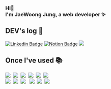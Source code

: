 

### Hi👋 <br> I'm JaeWoong Jung, a web developer ✨
  

## DEV's log 🌱
<a href="https://www.linkedin.com/in/jaewoong-jung-9714261b7/" rel="nofollow"><img src="https://camo.githubusercontent.com/2fb0180f35e7559bb7f50bb06626c123af8be41d6be2561128cf3a8815a52cd8/68747470733a2f2f696d672e736869656c64732e696f2f62616467652f2d4c696e6b6564496e2d626c75653f7374796c653d666c61742d737175617265266c6f676f3d4c696e6b6564696e266c6f676f436f6c6f723d7768697465266c696e6b3d68747470733a2f2f7777772e6c696e6b6564696e2e636f6d2f696e2f2545412542312542342d2545432539442542342d3236373731363134622f" alt="Linkedin Badge" data-canonical-src="https://img.shields.io/badge/-LinkedIn-blue?style=flat-square&amp;logo=Linkedin&amp;logoColor=white&amp;link=https://www.linkedin.com/in/jaewoong-jung-9714261b7/" style="max-width: 100%;"></a>
<a href="https://jjw.oopy.io" rel="nofollow" class=""><img src="https://camo.githubusercontent.com/8b320d88cd68639518cb4d5527c94842e437a2a69d141c1c26bc6db948efe765/68747470733a2f2f696d672e736869656c64732e696f2f62616467652f506f7274666f6c696f2d6666666666663f7374796c653d666c61742d737175617265266c6f676f3d4e6f74696f6e266c6f676f436f6c6f723d626c61636b266c696e6b3d68747470733a2f2f7777772e6e6f74696f6e2e736f2f47656f6e2d4c65652d3061326561643830376563323437393162356637356135643039373466636138" alt="Notion Badge" data-canonical-src="https://img.shields.io/badge/Notion-ffffff?style=flat-square&amp;logo=Notion&amp;logoColor=black&amp;link=https://jjw.oopy.io" style="max-width: 100%;"></a>
<img src="https://img.shields.io/badge/Notion-FFFFFF?style=flat-square&logo=Notion&logoColor=black">

  
## Once I've used 📚
<img src="https://img.shields.io/badge/Java-007396?style=flat-square&logo=Java&logoColor=white"/>&nbsp;
<img src="https://img.shields.io/badge/Spring-6DB33F?style=flat-square&logo=Spring&logoColor=white"/>&nbsp;
<img src="https://img.shields.io/badge/oracle-F80000?style=flat-square&logo=oracle&logoColor=white"/>&nbsp;
<img src="https://img.shields.io/badge/postgresql-4169E1?style=flat-square&logo=postgresql&logoColor=white"/>&nbsp;
<img src="https://img.shields.io/badge/HTML5-E34F26?style=flat-square&logo=HTML5&logoColor=white"/>&nbsp; 
<img src="https://img.shields.io/badge/CSS3-1572B6?style=flat-square&logo=CSS3&logoColor=white"/>&nbsp; 
<br>
<img src="https://img.shields.io/badge/JavaScript-F7DF1E?style=flat-square&logo=JavaScript&logoColor=white"/>&nbsp;
<img src="https://img.shields.io/badge/jquery-0769AD?style=flat-square&logo=jquery&logoColor=white"/>&nbsp;
<img src="https://img.shields.io/badge/bootstrap-7952B3?style=flat-square&logo=bootstrap&logoColor=white"/> &nbsp;
<img src="https://img.shields.io/badge/github-181717?style=flat-square&logo=github&logoColor=white"/>&nbsp;
<img src="https://img.shields.io/badge/apache tomcat-F8DC75?style=flat-square&logo=apachetomcat&logoColor=white"/>&nbsp;
<a target="_blank" rel="noopener noreferrer nofollow" href="https://camo.githubusercontent.com/779add91d0354215e3bc10cbc75bf40eb84451cf2d63a197ca93f0866690bcde/68747470733a2f2f696d672e736869656c64732e696f2f62616467652f416e646f69642053747564696f2d3344444338343f7374796c653d666c61742d737175617265266c6f676f3d616e64726f69642073747564696f266c6f676f436f6c6f723d7768697465"><img src="https://camo.githubusercontent.com/779add91d0354215e3bc10cbc75bf40eb84451cf2d63a197ca93f0866690bcde/68747470733a2f2f696d672e736869656c64732e696f2f62616467652f416e646f69642053747564696f2d3344444338343f7374796c653d666c61742d737175617265266c6f676f3d616e64726f69642073747564696f266c6f676f436f6c6f723d7768697465" data-canonical-src="https://img.shields.io/badge/Andoid Studio-3DDC84?style=flat-square&amp;logo=android studio&amp;logoColor=white" style="max-width: 100%;"></a>


